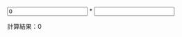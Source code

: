 <form method="get" action="output.html" oninput="result.value = Number(S.value) * Number(b.value) * np.log(S/b);">

<p><input type="number" name="S" value="0"> * <input type="number" name="b"</p>

<p>計算結果：<output name="result">0</output></p>

</form>
 

